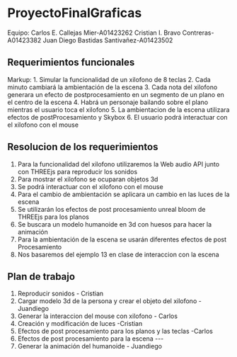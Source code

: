 # ProyectoFinalGraficas
Equipo:
Carlos E. Callejas Mier-A01423262
Cristian I. Bravo Contreras-A01423382
Juan Diego Bastidas Santivañez-A01423502

## Requerimientos funcionales
Markup: 1. Simular la funcionalidad de un xilofono de 8 teclas
2. Cada minuto cambiará la ambientación de la escena
3. Cada nota del xilofono generara un efecto de postprocesamiento en un segmento de un plano en el centro de la escena
4. Habrá un personaje bailando sobre el plano mientras el usuario toca el xilofono
5. La ambientacion de la escena utilizara efectos de postProcesamiento y Skybox
6. El usuario podrá interactuar con el xilofono con el mouse

## Resolucion de los requerimientos 
1.  Para la funcionalidad del xilofono utilizaremos la Web audio API junto con THREEjs para reproducir los sonidos
  1. Para mostrar el xilofono se ocuparan objetos 3d
  1. Se podrá interactuar con el xilofono con el mouse
2. Para el cambio de ambientación se aplicara un cambio en las luces de la escena
3. Se utilizarán los efectos de post procesamiento unreal bloom de THREEjs para los planos 
4. Se buscara un modelo humanoide en 3d con huesos para hacer la animación
5. Para la ambientación de la escena se usarán diferentes efectos de post Procesamiento
6. Nos basaremos del ejemplo 13 en clase de interaccion con la escena

## Plan de trabajo
1. Reproducir sonidos - Cristian
2. Cargar modelo 3d de la persona y crear el objeto del xilofono - Juandiego
3. Generar la interaccion del mouse con xilofono - Carlos
4. Creación y modificación de luces -Cristian
5. Efectos de post procesamiento para los planos y las teclas -Carlos
6. Efectos de post procesamiento para la escena ---
7. Generar la animación del humanoide - Juandiego
